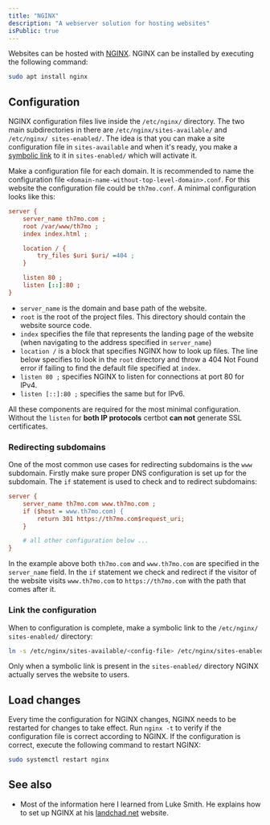 ```yaml
---
title: "NGINX"
description: "A webserver solution for hosting websites"
isPublic: true
---
```


Websites can be hosted with [NGINX](https://www.nginx.com/).
NGINX can be installed by executing the following command:

```sh
sudo apt install nginx
```

## Configuration
NGINX configuration files live inside the `/etc/nginx/` directory. The two
main subdirectories in there are `/etc/nginx/sites-available/` and `/etc/nginx/
sites-enabled/`. The idea is that you can make a site configuration file in
`sites-available` and when it's ready, you make a [symbolic link](symbolic-link)
to it in `sites-enabled/` which will activate it.

Make a configuration file for each domain. It is recommended to name the
configuration file `<domain-name-without-top-level-domain>.conf`. For this
website the configuration file could be `th7mo.conf`. A minimal configuration
looks like this:

```ini
server {
    server_name th7mo.com ;
    root /var/www/th7mo ;
    index index.html ;

    location / {
        try_files $uri $uri/ =404 ;
    }

    listen 80 ;
    listen [::]:80 ;
}
```

* `server_name` is the domain and base path of the website.
* `root` is the root of the project files. This directory should contain the
  website source code.
* `index` specifies the file that represents the landing page of the website
  (when navigating to the address specified in `server_name`)
* `location /` is a block that specifies NGINX how to look up files.
   The line below specifies to look in the `root` directory and throw a
   404 Not Found error if failing to find the default file specified at `index`.
* `listen 80 ;` specifies NGINX to listen for connections at port 80 for IPv4.
* `listen [::]:80 ;` specifies the same but for IPv6.

All these components are required for the most minimal configuration. Without
the `listen` for **both IP protocols** certbot **can not** generate SSL
certificates.

### Redirecting subdomains
One of the most common use cases for redirecting subdomains is the `www`
subdomain. Firstly make sure proper DNS configuration is set up for the
subdomain. The `if` statement is used to check and to redirect subdomains:

```ini
server {
    server_name th7mo.com www.th7mo.com ;
    if ($host = www.th7mo.com) {
        return 301 https://th7mo.com$request_uri;
    }

    # all other configuration below ...
}
```

In the example above both `th7mo.com` and `www.th7mo.com` are specified in the
`server_name` field. In the `if` statement we check and redirect if the visitor
of the website visits `www.th7mo.com` to `https://th7mo.com` with the path that
comes after it.

### Link the configuration
When to configuration is complete, make a symbolic link to the `/etc/nginx/
sites-enabled/` directory:

```sh
ln -s /etc/nginx/sites-available/<config-file> /etc/nginx/sites-enabled/
```

Only when a symbolic link is present in the `sites-enabled/` directory NGINX
actually serves the website to users.

## Load changes
Every time the configuration for NGINX changes, NGINX needs to be restarted
for changes to take effect. Run `nginx -t` to verify if the configuration file
is correct according to NGINX. If the configuration is correct, execute the
following command to restart NGINX:

```sh
sudo systemctl restart nginx
```

## See also
* Most of the information here I learned from Luke Smith. He explains how to set
  up NGINX at his [landchad.net](https://landchad.net/basic/nginx/) website.
